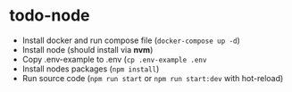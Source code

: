 # todo-node

- Install docker and run compose file (`docker-compose up -d`)
- Install node (should install via **nvm**)
- Copy .env-example to .env (`cp .env-example .env`
- Install nodes packages (`npm install`)
- Run source code (`npm run start` or `npm run start:dev` with hot-reload)
